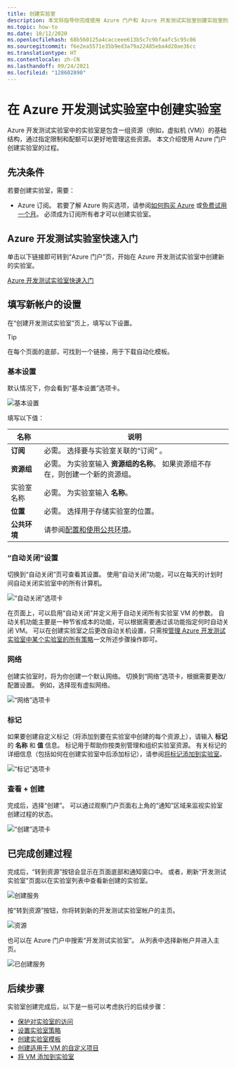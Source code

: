 ```yaml
---
title: 创建实验室
description: 本文将指导你完成使用 Azure 门户和 Azure 开发测试实验室创建实验室的过程。
ms.topic: how-to
ms.date: 10/12/2020
ms.openlocfilehash: 68b560125a4cacceee613b5c7c9bfaafc5c95c06
ms.sourcegitcommit: f6e2ea5571e35b9ed3a79a22485eba4d20ae36cc
ms.translationtype: HT
ms.contentlocale: zh-CN
ms.lasthandoff: 09/24/2021
ms.locfileid: "128602890"
---
```

# <a name="create-a-lab-in-azure-devtest-labs"></a>在 Azure 开发测试实验室中创建实验室

Azure 开发测试实验室中的实验室是包含一组资源（例如，虚拟机 (VM)）的基础结构，通过指定限制和配额可以更好地管理这些资源。 本文介绍使用 Azure 门户创建实验室的过程。

## <a name="prerequisites"></a>先决条件

若要创建实验室，需要：

* Azure 订阅。 若要了解 Azure 购买选项，请参阅[如何购买 Azure](https://azure.microsoft.com/pricing/purchase-options/) 或[免费试用一个月](https://azure.microsoft.com/pricing/free-trial/)。 必须成为订阅所有者才可以创建实验室。

## <a name="get-started-with-azure-devtest-labs-in-minutes"></a>Azure 开发测试实验室快速入门

单击以下链接即可转到“Azure 门户”页，开始在 Azure 开发测试实验室中创建新的实验室。

[Azure 开发测试实验室快速入门](https://go.microsoft.com/fwlink/?LinkID=627034&clcid=0x409)

## <a name="fill-out-settings-for-your-new-account"></a>填写新帐户的设置

在“创建开发测试实验室”页上，填写以下设置。

> [!TIP]
> 在每个页面的底部，可找到一个链接，用于下载自动化模板。

### <a name="basic-settings"></a>基本设置

默认情况下，你会看到“基本设置”选项卡。 

![基本设置](./media/devtest-lab-create-lab/basic-settings.png)

填写以下值：

|名称|说明|
|---|---|
|**订阅** | 必需。 选择要与实验室关联的“订阅”  。|
|**资源组**| 必需。 为实验室输入 **资源组的名称**。 如果资源组不存在，则创建一个新的资源组。|
|实验室名称| 必需。 为实验室输入 **名称**。|
|**位置**|必需。 选择用于存储实验室的位置。|
|**公共环境**| 请参阅[配置和使用公共环境](devtest-lab-configure-use-public-environments.md)。

### <a name="auto-shutdown-settings"></a>“自动关闭”设置

切换到“自动关闭”页可查看其设置。 使用“自动关闭”功能，可以在每天的计划时间自动关闭实验室中的所有计算机。

![“自动关闭”选项卡](./media/devtest-lab-create-lab/auto-shutdown.png)

在页面上，可以启用“自动关闭”并定义用于自动关闭所有实验室 VM 的参数。 自动关机功能主要是一种节省成本的功能，可以根据需要通过该功能指定何时自动关闭 VM。 可以在创建实验室之后更改自动关机设置，只需按[管理 Azure 开发测试实验室中某个实验室的所有策略](./devtest-lab-set-lab-policy.md#set-auto-shutdown)一文所述步骤操作即可。

### <a name="networking"></a>网络

创建实验室时，将为你创建一个默认网络。 切换到“网络”选项卡，根据需要更改/配置设置。 例如，选择现有虚拟网络。

![“网络”选项卡 ](./media/devtest-lab-create-lab/networking.png)

### <a name="tags"></a>标记

如果要创建自定义标记（将添加到要在实验室中创建的每个资源上），请输入 **标记** 的 **名称** 和 **值** 信息。 标记用于帮助你按类别管理和组织实验室资源。 有关标记的详细信息（包括如何在创建实验室中后添加标记），请参阅[将标记添加到实验室](devtest-lab-add-tag.md)。

![“标记”选项卡 ](./media/devtest-lab-create-lab/tags.png)

### <a name="review-and-create"></a>查看 + 创建

完成后，选择“创建”。 可以通过观察门户页面右上角的“通知”区域来监视实验室创建过程的状态。 

![“创建”选项卡](./media/devtest-lab-create-lab/create-1.png)

## <a name="completed-the-creation"></a>已完成创建过程

完成后，“转到资源”按钮会显示在页面底部和通知窗口中。 或者，刷新“开发测试实验室”页面以在实验室列表中查看新创建的实验室。  

![创建服务](./media/devtest-lab-create-lab/create-2.png)

按“转到资源”按钮，你将转到新的开发测试实验室帐户的主页。

![资源](./media/devtest-lab-create-lab/go-to-resource.png)

也可以在 Azure 门户中搜索“开发测试实验室”。 从列表中选择新帐户并进入主页。 

![已创建服务](./media/devtest-lab-create-lab/created.png)

## <a name="next-steps"></a>后续步骤

实验室创建完成后，以下是一些可以考虑执行的后续步骤：

* [保护对实验室的访问](devtest-lab-add-devtest-user.md)
* [设置实验室策略](devtest-lab-set-lab-policy.md)
* [创建实验室模板](devtest-lab-create-template.md)
* [创建适用于 VM 的自定义项目](devtest-lab-artifact-author.md)
* [将 VM 添加到实验室](devtest-lab-add-vm.md)
